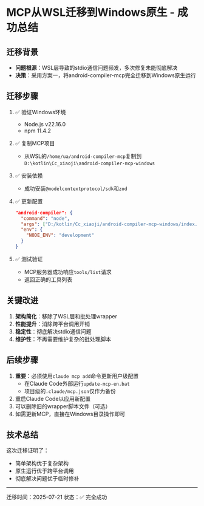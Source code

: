 # MCP从WSL迁移到Windows原生 - 成功总结

## 迁移背景
- **问题根源**：WSL层导致的stdio通信问题频发，多次修复未能彻底解决
- **决策**：采用方案一，将android-compiler-mcp完全迁移到Windows原生运行

## 迁移步骤
1. ✅ 验证Windows环境
   - Node.js v22.16.0
   - npm 11.4.2

2. ✅ 复制MCP项目
   - 从WSL的`/home/ua/android-compiler-mcp`复制到`D:\kotlin\Cc_xiaoji\android-compiler-mcp-windows`

3. ✅ 安装依赖
   - 成功安装`@modelcontextprotocol/sdk`和`zod`

4. ✅ 更新配置
   ```json
   "android-compiler": {
     "command": "node",
     "args": ["D:/kotlin/Cc_xiaoji/android-compiler-mcp-windows/index.js"],
     "env": {
       "NODE_ENV": "development"
     }
   }
   ```

5. ✅ 测试验证
   - MCP服务器成功响应`tools/list`请求
   - 返回正确的工具列表

## 关键改进
1. **架构简化**：移除了WSL层和批处理wrapper
2. **性能提升**：消除跨平台调用开销
3. **稳定性**：彻底解决stdio通信问题
4. **维护性**：不再需要维护复杂的批处理脚本

## 后续步骤
1. **重要**：必须使用`claude mcp add`命令更新用户级配置
   - 在Claude Code外部运行`update-mcp-en.bat`
   - 项目级的`.claude/mcp.json`仅作为备份
2. 重启Claude Code以应用新配置
3. 可以删除旧的wrapper脚本文件（可选）
4. 如需更新MCP，直接在Windows目录操作即可

## 技术总结
这次迁移证明了：
- 简单架构优于复杂架构
- 原生运行优于跨平台调用
- 彻底解决问题优于临时修补

---
迁移时间：2025-07-21
状态：✅ 完全成功